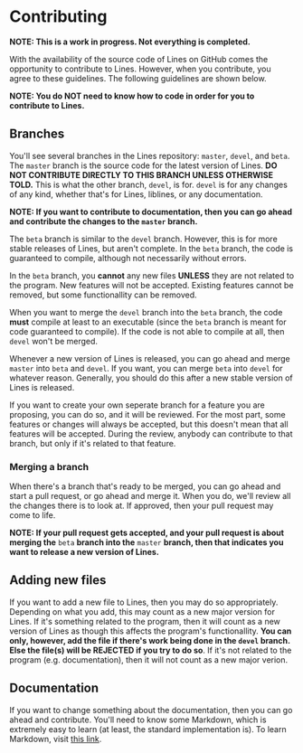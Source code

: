# Contributing

**NOTE: This is a work in progress. Not everything is completed.**

With the availability of the source code of Lines on GitHub comes the opportunity to contribute to Lines. However, when you contribute, you agree to these guidelines. The following guidelines are shown below.

**NOTE: You do NOT need to know how to code in order for you to contribute to Lines.**

## Branches
You'll see several branches in the Lines repository: `master`, `devel`, and `beta`. The `master` branch is the source code for the latest version of Lines. **DO NOT CONTRIBUTE DIRECTLY TO THIS BRANCH UNLESS OTHERWISE TOLD.** This is what the other branch, `devel`, is for. `devel` is for any changes of any kind, whether that's for Lines, liblines, or any documentation.

**NOTE: If you want to contribute to documentation, then you can go ahead and contribute the changes to the `master` branch.**

The `beta` branch is similar to the `devel` branch. However, this is for more stable releases of Lines, but aren't complete. In the `beta` branch, the code is guaranteed to compile, although not necessarily without errors.

In the `beta` branch, you **cannot** any new files **UNLESS** they are not related to the program. New features will not be accepted. Existing features cannot be removed, but some functionallity can be removed.

When you want to merge the `devel` branch into the `beta` branch, the code **must** compile at least to an executable (since the `beta` branch is meant for code guaranteed to compile). If the code is not able to compile at all, then `devel` won't be merged.

Whenever a new version of Lines is released, you can go ahead and merge `master` into `beta` and `devel`. If you want, you can merge `beta` into `devel` for whatever reason. Generally, you should do this after a new stable version of Lines is released.

If you want to create your own seperate branch for a feature you are proposing, you can do so, and it will be reviewed. For the most part, some features or changes will always be accepted, but this doesn't mean that all features will be accepted. During the review, anybody can contribute to that branch, but only if it's related to that feature.

### Merging a branch
When there's a branch that's ready to be merged, you can go ahead and start a pull request, or go ahead and merge it. When you do, we'll review all the changes there is to look at. If approved, then your pull request may come to life.

**NOTE: If your pull request gets accepted, and your pull request is about merging the** `beta` **branch into the** `master` **branch, then that indicates you want to release a new version of Lines.**

## Adding new files
If you want to add a new file to Lines, then you may do so appropriately. Depending on what you add, this may count as a new major version for Lines. If it's something related to the program, then it will count as a new version of Lines as though this affects the program's functionallity. **You can only, however, add the file if there's work being done in the `devel` branch. Else the file(s) will be REJECTED if you try to do so**. If it's not related to the program (e.g. documentation), then it will not count as a new major verion.

## Documentation
If you want to change something about the documentation, then you can go ahead and contribute. You'll need to know some Markdown, which is extremely easy to learn (at least, the standard implementation is). To learn Markdown, visit [this link](https://www.markdowntutorial.com/).
